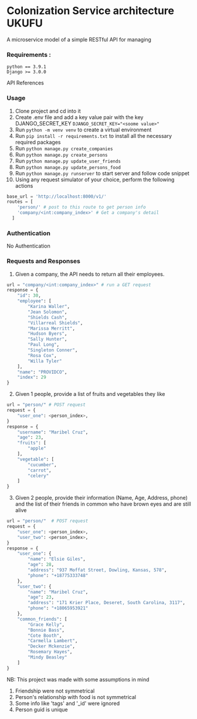 # Colonization Service architecture UKUFU
A microservice model of a simple RESTful API for managing 

### Requirements :
```
python == 3.9.1
Django >= 3.0.0
```
 
API References
### Usage
1. Clone project and cd into it
2. Create .env file and add a key value pair with the key DJANGO_SECRET_KEY `DJANGO_SECRET_KEY="<soome value>"`
3. Run `python -m venv venv` to create a virtual environment
4. Run `pip install -r requirements.txt` to install all the necessary required packages
5. Run `python manage.py create_companies`
6. Run `python manage.py create_persons`
7. Run `python manage.py update_user_friends`
8. Run `python manage.py update_persons_food`
9. Run `python manage.py runserver` to start server and follow code snippet
10. Using any request simulator of your choice, perform the following actions

```python
base_url = 'http://localhost:8000/v1/'
routes = [
    'person/' # post to this route to get person info
    'company/<int:company_index>' # Get a company's detail
  ]
```
### Authentication
No Authentication

### Requests and Responses
1. Given a company, the API needs to return all their employees.
```python
url = "company/<int:company_index>" # run a GET request
response = {
    "id": 30,
    "employee": [
        "Karina Waller",
        "Jean Solomon",
        "Shields Cash",
        "Villarreal Shields",
        "Marissa Merritt",
        "Hudson Byers",
        "Sally Hunter",
        "Paul Long",
        "Singleton Conner",
        "Rosa Cox",
        "Willa Tyler"
    ],
    "name": "PROVIDCO",
    "index": 29
}
```

2. Given 1 people, provide a list of fruits and vegetables they like 
```python
url = "person/" # POST request
request = {
    "user_one": <person_index>,
}
response = {
    "username": "Maribel Cruz",
    "age": 23,
    "fruits": [
        "apple"
    ],
    "vegetable": [
        "cucumber",
        "carrot",
        "celery"
    ]
}
```
3. Given 2 people, provide their information (Name, Age, Address, phone) and the list of their friends in common who have brown eyes and 
are still alive
```python
url = "person/"  # POST request
request = {
    "user_one": <person_index>,
    "user_two": <person_index>,
}
response = {
    "user_one": {
        "name": "Elsie Giles",
        "age": 28,
        "address": "937 Moffat Street, Dowling, Kansas, 578",
        "phone": "+18775333748"
    },
    "user_two": {
        "name": "Maribel Cruz",
        "age": 23,
        "address": "171 Krier Place, Deseret, South Carolina, 3117",
        "phone": "+18065953921"
    },
    "common_friends": [
        "Grace Kelly",
        "Bonnie Bass",
        "Cote Booth",
        "Carmella Lambert",
        "Decker Mckenzie",
        "Rosemary Hayes",
        "Mindy Beasley"
    ]
}
```
NB: This project was made with some assumptions in mind
1. Friendship were not symmetrical
2. Person's relationship with food is not symmetrical
3. Some info like 'tags' and '_id' were ignored 
4. Person guid is unique